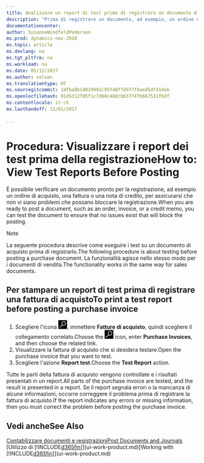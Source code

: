 ```yaml
---
title: Analizzare un report di test prima di registrare un documento di vendita o acquisto
description: "Prima di registrare un documento, ad esempio, un ordine o una nota di credito, è possibile verificarlo e analizzarlo per controllare se sono presenti errori che potrebbero bloccare la registrazione."
documentationcenter: 
author: SusanneWindfeldPedersen
ms.prod: dynamics-nav-2018
ms.topic: article
ms.devlang: na
ms.tgt_pltfrm: na
ms.workload: na
ms.date: 05/12/2017
ms.author: solsen
ms.translationtype: HT
ms.sourcegitcommit: 1dfba8b14019991c95f40ffd5f7fbaed5df414eb
ms.openlocfilehash: 01d5312f85f1c7d68c48dcb63774fb667531f6df
ms.contentlocale: it-ch
ms.lasthandoff: 12/01/2017

---
```

# <a name="how-to-view-test-reports-before-posting"></a><span data-ttu-id="e6086-103">Procedura: Visualizzare i report dei test prima della registrazione</span><span class="sxs-lookup"><span data-stu-id="e6086-103">How to: View Test Reports Before Posting</span></span>
<span data-ttu-id="e6086-104">È possibile verificare un documento pronto per la registrazione, ad esempio un ordine di acquisto, una fattura o una nota di credito, per assicurarsi che non vi siano problemi che possano bloccare la registrazione.</span><span class="sxs-lookup"><span data-stu-id="e6086-104">When you are ready to post a document, such as an order, invoice, or a credit memo, you can test the document to ensure that no issues exist that will block the posting.</span></span>

> [!NOTE]  
>   <span data-ttu-id="e6086-105">La seguente procedura descrive come eseguire i test su un documento di acquisto prima di registrarlo.</span><span class="sxs-lookup"><span data-stu-id="e6086-105">The following procedure is about testing before posting a purchase document.</span></span> <span data-ttu-id="e6086-106">La funzionalità agisce nello stesso modo per i documenti di vendita.</span><span class="sxs-lookup"><span data-stu-id="e6086-106">The functionality works in the same way for sales documents.</span></span>

## <a name="to-print-a-test-report-before-posting-a-purchase-invoice"></a><span data-ttu-id="e6086-107">Per stampare un report di test prima di registrare una fattura di acquisto</span><span class="sxs-lookup"><span data-stu-id="e6086-107">To print a test report before posting a purchase invoice</span></span>
1. <span data-ttu-id="e6086-108">Scegliere l'icona ![Cerca pagina o report](media/ui-search/search_small.png "icona Cerca pagina o report"), immettere **Fatture di acquisto**, quindi scegliere il collegamento correlato.</span><span class="sxs-lookup"><span data-stu-id="e6086-108">Choose the ![Search for Page or Report](media/ui-search/search_small.png "Search for Page or Report icon") icon, enter **Purchase Invoices**, and then choose the related link.</span></span>
2. <span data-ttu-id="e6086-109">Visualizzare la fattura di acquisto che si desidera testare.</span><span class="sxs-lookup"><span data-stu-id="e6086-109">Open the purchase invoice that you want to test.</span></span>
3. <span data-ttu-id="e6086-110">Scegliere l'azione **Report test**.</span><span class="sxs-lookup"><span data-stu-id="e6086-110">Choose the **Test Report** action.</span></span>  

<span data-ttu-id="e6086-111">Tutte le parti della fattura di acquisto vengono controllate e i risultati presentati in un report.</span><span class="sxs-lookup"><span data-stu-id="e6086-111">All parts of the purchase invoice are tested, and the result is presented in a report.</span></span> <span data-ttu-id="e6086-112">Se il report segnala errori o la mancanza di alcune informazioni, occorre correggere il problema prima di registrare la fattura di acquisto.</span><span class="sxs-lookup"><span data-stu-id="e6086-112">If the report indicates any errors or missing information, then you must correct the problem before posting the purchase invoice.</span></span>

## <a name="see-also"></a><span data-ttu-id="e6086-113">Vedi anche</span><span class="sxs-lookup"><span data-stu-id="e6086-113">See Also</span></span>
[<span data-ttu-id="e6086-114">Contabilizzare documenti e registrazioni</span><span class="sxs-lookup"><span data-stu-id="e6086-114">Post Documents and Journals</span></span>](ui-post-documents-journals.md)  
<span data-ttu-id="e6086-115">[Utilizzo di [!INCLUDE[d365fin](includes/d365fin_md.md)]](ui-work-product.md)</span><span class="sxs-lookup"><span data-stu-id="e6086-115">[Working with [!INCLUDE[d365fin](includes/d365fin_md.md)]](ui-work-product.md)</span></span>



